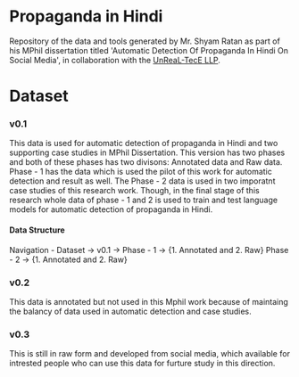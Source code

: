 # Propaganda in Hindi
Repository of the data and tools generated by Mr. Shyam Ratan as part of his MPhil dissertation titled 'Automatic Detection Of Propaganda In Hindi On Social Media', in collaboration with the [UnReaL-TecE LLP](http://unreal-tece.co.in/).

# Dataset
### v0.1 
This data is used for automatic detection of propaganda in Hindi and two supporting case studies in MPhil Dissertation.
This version has two phases and both of these phases has two divisons: Annotated data and Raw data. Phase - 1 has the data which is used the pilot of this work for automatic detection and result as well. The Phase - 2 data is used in two imporatnt case studies of this research work. Though, in the final stage of this research whole data of phase - 1 and 2 is used to train and test language models for automatic detection of propaganda in Hindi.

#### Data Structure
Navigation - Dataset -> v0.1 -> Phase - 1 -> {1. Annotated and 2. Raw}
                                Phase - 2 -> {1. Annotated and 2. Raw}

### v0.2 
This data is annotated but not used in this Mphil work because of maintaing the balancy of data used in automatic detection and case studies.  

### v0.3 
This is still in raw form and developed from social media, which available for intrested people who can use this data for furture study in this direction.
